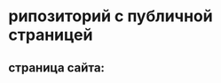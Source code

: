 # рипозиторий с публичной страницей
## страница сайта:
<!--здесь будет ссылка на публичную страницу -->
